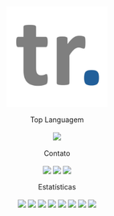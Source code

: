 <p align="center">
    <img src="img/logo.png"
        height="200">
</p>

<p align="center">Top Languagem<br><br>
    <a href="#"><img src="https://img.shields.io/github/languages/top/thiagorufino1/thiagorufino1?logo=powershell&logoColor=white"/></a>
</p>

<p align="center">Contato<br><br>
    <a href="https://www.linkedin.com/in/thiagorufinocarvalho" target="_blank"><img src="https://img.shields.io/badge/LinkedIn-%20?logo=linkedin&logoColor=white&labelColor=blue&color=blue&link=https%3A%2F%2Fwww.linkedin.com%2Fin%2Fthiagorufinocarvalho%2F"/></a>
    <a href="https://twitter.com/thiagorufinoo1" target="_blank"><img src="https://img.shields.io/badge/Twitter-%20?logo=twitter&logoColor=white&labelColor=blue&color=blue&link=https%3A%2F%2Ftwitter.com%2Fthiagorufinoo1"/></a>
    <a href="https://thiagorufino.com/" target="_blank"><img src="https://img.shields.io/badge/thiagorufino.com-%20?labelColor=blue&color=blue&link=https%3A%2F%2Fthiagorufino.com%2F"/></a>
</p>

<p align="center">Estatísticas<br><br>
    <a href="#"><img src="https://img.shields.io/github/commit-activity/t/thiagorufino1/thiagorufino1"/></a>
    <a href="#"><img src="https://img.shields.io/github/last-commit/thiagorufino1/thiagorufino1/main?color=blue"/></a>
    <a href="#"><img src="https://img.shields.io/github/sponsors/thiagorufino1"/></a>
    <a href="#"><img src="https://img.shields.io/github/languages/code-size/thiagorufino1/thiagorufino1"/></a>
    <a href="#"><img src="https://img.shields.io/github/directory-file-count/thiagorufino1/thiagorufino1"/></a>
    <a href="#"><img src="https://img.shields.io/github/followers/thiagorufino1"/></a>
    <a href="#"><img src="https://img.shields.io/github/forks/thiagorufino1/thiagorufino1"/></a>
    <a href="#"><img src="https://img.shields.io/github/stars/thiagorufino1/thiagorufino1"/></a>
</p>